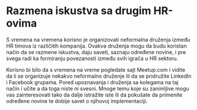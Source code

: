 # Razmena iskustva sa drugim HR-ovima

S vremena na vremena korisno je organizovati neformalna druženja između HR timova iz različitih kompanija. Ovakva druženja mogu da budu koristan način da se razmene iskustva, daju saveti, saznaju određene novine,  i pre svega radi ka formiranju povezanosti između svih igrača u HR sektoru. 

Korisno bi bilo da s vremena na vreme pogledate sajt Meetup.com i vidite da li se organizuje nekakvo neformalno druženje ili da se pridružite LinkedIn i Facebook grupama. Pored upoznavanja i druženja sa kolegama na taj način i učite a da toga niste ni svesni. Mnoge temu koje su zanimljive mogu vas zainteresovati tako da dalje istražite iste ili da pokušate da primenite određene novine te dobije savet o njihovoj implementaciji.

